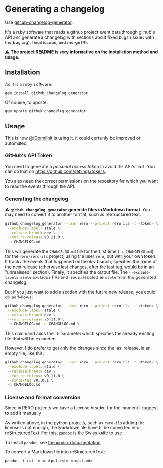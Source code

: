 # Generating a changelog

Use [github-changelog-generator][1].

It's a ruby software that reads a github project event data through github's
API and generate a changelog with sections about fixed bugs (issues with the
bug tag), fixed issues, and merge PR.

:warning: **The [project
README][2] is very informative on the installation method and usage.**

[1]: https://github.com/github-changelog-generator/github-changelog-generator
[2]: https://github.com/github-changelog-generator/github-changelog-generator/blob/master/README.md

## Installation

As it is a ruby software:

    gem install github_changelog_generator

Of course, to update:

    gem update github_changelog_generator

## Usage

This is how [@iGormilhit][im] is using it, it could
certainly be improved or automated.

[im]: https://github.com/iGormilhit

### GitHub's API Token

You need to generate a *personal access token* to avoid the API's limit. You
can do that on <https://github.com/settings/tokens>.

You also need the correct permissions on the repository for which you want to
read the events through the API.

### Generating the changelog

**:warning: `github_changelog_generator` generate files in Markdown format**.
You may need to convert it to another format, such as reStructuredText.

```bash
github_changelog_generator --user rero --project rero-ils -t <token> \
 --exclude-labels stale \
 --release-branch dev \
 --future-release v0.11.0 \
 -o CHANGELOG.md
```

This will generate the `CHANGELOG.md` file for the first time (`-o
CHANGELOG.md`), for the `rero/rero-ils` project, using the user `rero`, but
with your own token. It tracks the events that happened on the `dev` branch,
specifies the name of the next release (otherwise last changes, after the last
tag, would be in an "unrealesed" section). Finally, it specifies the output
file. The `--exclude-labels stale` excludes PRs and issues labeled as `stale`
from the generated changelog.

But if you just want to add a section with the future new release, you could do
as follows:

```bash
github_changelog_generator --user rero --project rero-ils -t <token> \
 --exclude-labels stale \
 --release-branch dev \
 --future-release v0.11.0 \
 -b CHANGELOG.md -o CHANGELOG.md \
```

This command adds the `-b` parameter which specifies the already existing file
that will be expanded.

However, I do prefer to get only the changes since the last release, in an
empty file, like this:

```bash
github_changelog_generator --user rero --project rero-ils -t <token> \
 --exclude-labels stale \
 --release-branch dev \
 --future-release v0.11.0 \
 --since-tag v0.10.1 \
 -o CHANGELOG.md
```

### License and format conversion

Since in RERO projects we have a License header, for the moment I suggest to
add it manually.

As written above, in the python projects, such as `rero-ils` adding the license
is not enough, the Markdown file have to be converted into reStructuredText.
For this, `pandoc` is the Swiss knife to use.

To install `pandoc`, see [the `pandoc`
documentation](https://pandoc.org/installing.html)

To convert a Markdown file into reStructuredText:

    pandoc -t rst -o <output.rst> <input.md>
